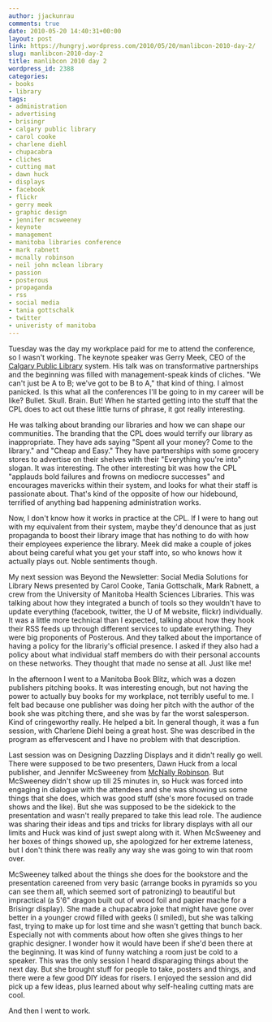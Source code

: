 ```yaml
---
author: jjackunrau
comments: true
date: 2010-05-20 14:40:31+00:00
layout: post
link: https://hungryj.wordpress.com/2010/05/20/manlibcon-2010-day-2/
slug: manlibcon-2010-day-2
title: manlibcon 2010 day 2
wordpress_id: 2388
categories:
- books
- library
tags:
- administration
- advertising
- brisingr
- calgary public library
- carol cooke
- charlene diehl
- chupacabra
- cliches
- cutting mat
- dawn huck
- displays
- facebook
- flickr
- gerry meek
- graphic design
- jennifer mcsweeney
- keynote
- management
- manitoba libraries conference
- mark rabnett
- mcnally robinson
- neil john mclean library
- passion
- posterous
- propaganda
- rss
- social media
- tania gottschalk
- twitter
- univeristy of manitoba
---
```


Tuesday was the day my workplace paid for me to attend the conference, so I wasn't working. The keynote speaker was Gerry Meek, CEO of the [Calgary Public Library](http://calgarypubliclibrary.com/) system. His talk was on transformative partnerships and the beginning was filled with management-speak kinds of cliches. "We can't just be A to B; we've got to be B to A," that kind of thing. I almost panicked. Is this what all the conferences I'll be going to in my career will be like? Bullet. Skull. Brain. But! When he started getting into the stuff that the CPL does to act out these little turns of phrase, it got really interesting.

He was talking about branding our libraries and how we can shape our communities. The branding that the CPL does would terrify our library as inappropriate. They have ads saying "Spent all your money? Come to the library." and "Cheap and Easy."  They have partnerships with some grocery stores to advertise on their shelves with their "Everything you're into" slogan. It was interesting. The other interesting bit was how the CPL "applauds bold failures and frowns on mediocre successes" and encourages mavericks within their system, and looks for what their staff is passionate about. That's kind of the opposite of how our hidebound, terrified of anything bad happening administration works. 

Now, I don't know how it works in practice at the CPL. If I were to hang out with my equivalent from their system, maybe they'd denounce that as just propaganda to boost their library image that has nothing to do with how their employees experience the library. Meek did make a couple of jokes about being careful what you get your staff into, so who knows how it actually plays out. Noble sentiments though.

My next session was Beyond the Newsletter: Social Media Solutions for Library News presented by Carol Cooke, Tania Gottschalk, Mark Rabnett, a crew from the University of Manitoba Health Sciences Libraries. This was talking about how they integrated a bunch of tools so they wouldn't have to update everything (facebook, twitter, the U of M website, flickr) individually. It was a little more technical than I expected, talking about how they hook their RSS feeds up through different services to update everything. They were big proponents of Posterous. And they talked about the importance of having a policy for the librariy's official presence. I asked if they also had a policy about what individual staff members do with their personal accounts on these networks. They thought that made no sense at all. Just like me!

In the afternoon I went to a Manitoba Book Blitz, which was a dozen publishers pitching books. It was interesting enough, but not having the power to actually buy books for my workplace, not terribly useful to me. I felt bad because one publisher was doing her pitch with the author of the book she was pitching there, and she was by far the worst salesperson. Kind of cringeworthy really. He helped a bit. In general though, it was a fun session, with Charlene Diehl being a great host. She was described in the program as effervescent and I have no problem with that description.

Last session was on Designing Dazzling Displays and it didn't really go well. There were supposed to be two presenters, Dawn Huck from a local publisher, and Jennifer McSweeney from [McNally Robinson](http://mcnallyrobinson.com). But McSweeney didn't show up till 25 minutes in, so Huck was forced into engaging in dialogue with the attendees and she was showing us some things that she does, which was good stuff (she's more focused on trade shows and the like). But she was supposed to be the sidekick to the presentation and wasn't really prepared to take this lead role. The audience was sharing their ideas and tips and tricks for library displays with all our limits and Huck was kind of just swept along with it. When McSweeney and her boxes of things showed up, she apologized for her extreme lateness, but I don't think there was really any way she was going to win that room over.

McSweeney talked about the things she does for the bookstore and the presentation careened from very basic (arrange books in pyramids so you can see them all, which seemed sort of patronizing) to beautiful but impractical (a 5'6" dragon built out of wood foil and papier mache for a Brisingr display). She made a chupacabra joke that might have gone over better in a younger crowd filled with geeks (I smiled), but she was talking fast, trying to make up for lost time and she wasn't getting that bunch back. Especially not with comments about how often she gives things to her graphic designer. I wonder how it would have been if she'd been there at the beginning. It was kind of funny watching a room just be cold to a speaker. This was the only session I heard disparaging things about the next day. But she brought stuff for people to take, posters and things, and there were a few good DIY ideas for risers. I enjoyed the session and did pick up a few ideas, plus learned about why self-healing cutting mats are cool.

And then I went to work.
